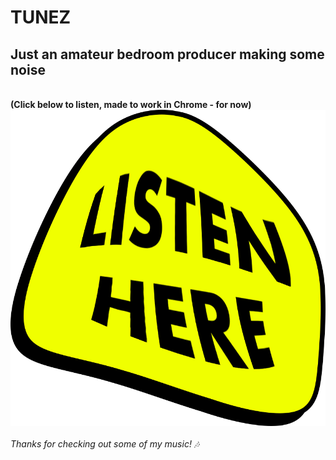 # TUNEZ

## Just an amateur bedroom producer making some noise 
\
**(Click below to listen, made to work in Chrome - for now)**
\
[![Listen Here](https://github.com/JessePossum/TUNEZ/blob/894a259dc14deb0e56a2a5f29840264e6b8d4fe9/PikPng.com_ariel-camacho-png_4319716.png 'Listen Here')](https://jessepossum.github.io/TUNEZ/)
\
\
_Thanks for checking out some of my music! 🎶_
